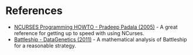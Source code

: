 # References
- [NCURSES Programming HOWTO - Pradeep Padala (2005)](https://tldp.org/HOWTO/NCURSES-Programming-HOWTO/) - A great reference for getting up to speed with using NCurses.
- [Battleship - DataGenetics (2011)](https://datagenetics.com/blog/december32011/index.html) - A mathematical analysis of Battleship for a reasonable strategy.
